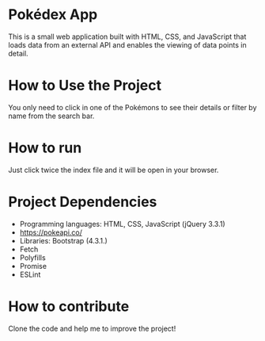 # Pokédex App
This is a small web application built with HTML, CSS, and JavaScript that loads data from an external API and enables the viewing of data points in detail.
#  How to Use the Project
You only need to click in one of the Pokémons to see their details or filter by name from the search bar.
# How to run 
Just click twice the index file and it will be open in your browser.
# Project Dependencies
- Programming languages: HTML, CSS, JavaScript (jQuery 3.3.1)
- <a id="Pokémon API">https://pokeapi.co/<a> 
- Libraries: Bootstrap (4.3.1.)
- Fetch
- Polyfills
- Promise
- ESLint
# How to contribute 
Clone the code and help me to improve the project! 



